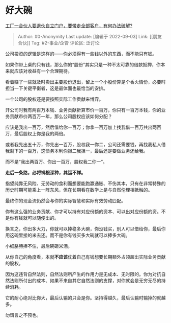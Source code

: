 # 好大碗
[工厂一合伙人要退伙自立门户，要带走全部客户，有何办法破解?](https://www.zhihu.com/question/523195142/answer/2657391376)

> Author: #0-Anonymity
> Last update: [编辑于 2022-09-03]
> Link: [[朋友合伙]]
> Tag: #2-事业/企管
> 评论区:
> 泛讨论:

公司投资的逻辑是这样的——你必须得有一些钱以外的东西，而不能只有钱。

如果你带上桌的只有钱，那么你的“股份”其实只是一种不太可靠的借款抵押，你本来就应该对收益有一个合理期待。

看着赚了一些就及时卖出主要股份退出，留上一个小股份算是个香火情份，必要时担当一下关键平衡者，这是最体面也最恰当的安排。

一个公司的股权还是要按照实际工作贡献来博弈。

开公司时我有两百万本钱、业务贡献折算市价一百万，你只有一百万本钱，你的业务贡献市价两百万一年，那么公司股权应该如何分配？

应该是我出一百万，然后借给你一百万；你拿一百万加上找我借一百万共出两百万，最后股权上你是我的两倍。

或者我先出五十万，你先出一百万，股权我一你二，公司还需要钱，再找我私人借我剩下的一百万，这债务本利你担二我担一，最后还是要做业务还给我。

而不是“我出两百万、你出一百万，股权我二你一”。

**走后一条路，必将祸根深种，其运不祥。**

指望纯靠无风险、无劳动的食利而想要能跑赢通胀、不伤其本，只有在非常特殊的历史时期可能乘上一阵东风，但在长期看在数学上是与自然伦理相抵触的。

最终你的现金流仍然会与你的实际智慧和实际有效劳动匹配。

你有这么强的业务贡献、你才可以持有对应份额的资本、可以出对应份额的资。不是你有钱就可以随便出的。

换言之，你出多大力，你就可以捧稳多大碗，你没钱买，别人可以借给你，最后你用这碗里接的米去还。而不是你有钱买多大碗就可以捧多大碗。

小细胳膊捧不住，最后碗砸米洒。

从你自己的角度看，本就**不应该**仗着自己有钱想要长期额外占领超出实际业务贡献的股权。

因为这违背自然法则，自然法则所产生的作用力是无成本、无时限的。你为对抗自然法则所付出的成本、如果不来自其它自然法则的支撑，对你就会是无穷无尽的持续消耗。

它的耐心绝对比你大，最后认输的只会是你。坚持得越久，最后认输时输掉的就越多。

勿谓言之不预也。
